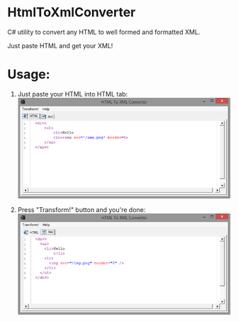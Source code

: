 # HtmlToXmlConverter
C# utility to convert any HTML to well formed and formatted XML.

Just paste HTML and get your XML!

# Usage:

1. Just paste your HTML into HTML tab:
![catalog](https://raw.githubusercontent.com/feeleen/HtmlToXmlConverter/master/img1.PNG)

2. Press "Transform!" button and you're done:
![item](https://raw.githubusercontent.com/feeleen/HtmlToXmlConverter/master/img2.PNG)



